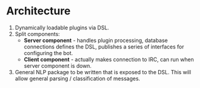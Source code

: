 Architecture
============
1. Dynamically loadable plugins via DSL.
2. Split components:
    - **Server component** - handles plugin processing, database connections
      defines the DSL, publishes a series of interfaces for configuring the
      bot.
    - **Client component** - actually makes connection to IRC, can run when
      server component is down.
3. General NLP package to be written that is exposed to the DSL. This will allow
   general parsing / classification of messages.
